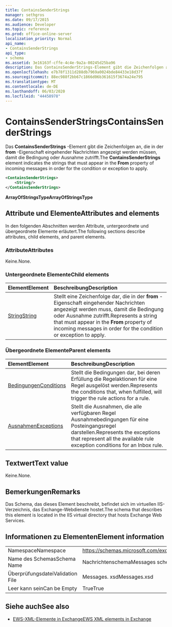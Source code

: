 ```yaml
---
title: ContainsSenderStrings
manager: sethgros
ms.date: 09/17/2015
ms.audience: Developer
ms.topic: reference
ms.prod: office-online-server
localization_priority: Normal
api_name:
- ContainsSenderStrings
api_type:
- schema
ms.assetid: 3e16163f-cffe-4c4e-9a2a-00245d25ba96
description: Das ContainsSenderStrings-Element gibt die Zeichenfolgen an, die in der From-Eigenschaft eingehender Nachrichten angezeigt werden müssen, damit die Bedingung oder Ausnahme zutrifft.
ms.openlocfilehash: e7b78f1311d288db7969a0024bde84433e18d37f
ms.sourcegitcommit: 88ec988f2bb67c1866d06b361615f3674a24e795
ms.translationtype: MT
ms.contentlocale: de-DE
ms.lasthandoff: 06/03/2020
ms.locfileid: "44458978"
---
```

# <a name="containssenderstrings"></a><span data-ttu-id="0d8a2-103">ContainsSenderStrings</span><span class="sxs-lookup"><span data-stu-id="0d8a2-103">ContainsSenderStrings</span></span>

<span data-ttu-id="0d8a2-104">Das **ContainsSenderStrings** -Element gibt die Zeichenfolgen an, die in der **from** -Eigenschaft eingehender Nachrichten angezeigt werden müssen, damit die Bedingung oder Ausnahme zutrifft.</span><span class="sxs-lookup"><span data-stu-id="0d8a2-104">The **ContainsSenderStrings** element indicates the strings that must appear in the **From** property of incoming messages in order for the condition or exception to apply.</span></span> 
  
```XML
<ContainsSenderStrings>
    <String/>
</ContainsSenderStrings>
```

 <span data-ttu-id="0d8a2-105">**ArrayOfStringsType**</span><span class="sxs-lookup"><span data-stu-id="0d8a2-105">**ArrayOfStringsType**</span></span>
## <a name="attributes-and-elements"></a><span data-ttu-id="0d8a2-106">Attribute und Elemente</span><span class="sxs-lookup"><span data-stu-id="0d8a2-106">Attributes and elements</span></span>

<span data-ttu-id="0d8a2-107">In den folgenden Abschnitten werden Attribute, untergeordnete und übergeordnete Elemente erläutert.</span><span class="sxs-lookup"><span data-stu-id="0d8a2-107">The following sections describe attributes, child elements, and parent elements.</span></span>
  
### <a name="attributes"></a><span data-ttu-id="0d8a2-108">Attribute</span><span class="sxs-lookup"><span data-stu-id="0d8a2-108">Attributes</span></span>

<span data-ttu-id="0d8a2-109">Keine.</span><span class="sxs-lookup"><span data-stu-id="0d8a2-109">None.</span></span>
  
### <a name="child-elements"></a><span data-ttu-id="0d8a2-110">Untergeordnete Elemente</span><span class="sxs-lookup"><span data-stu-id="0d8a2-110">Child elements</span></span>

|<span data-ttu-id="0d8a2-111">**Element**</span><span class="sxs-lookup"><span data-stu-id="0d8a2-111">**Element**</span></span>|<span data-ttu-id="0d8a2-112">**Beschreibung**</span><span class="sxs-lookup"><span data-stu-id="0d8a2-112">**Description**</span></span>|
|:-----|:-----|
|[<span data-ttu-id="0d8a2-113">String</span><span class="sxs-lookup"><span data-stu-id="0d8a2-113">String</span></span>](string.md) <br/> |<span data-ttu-id="0d8a2-114">Stellt eine Zeichenfolge dar, die in der **from** -Eigenschaft eingehender Nachrichten angezeigt werden muss, damit die Bedingung oder Ausnahme zutrifft.</span><span class="sxs-lookup"><span data-stu-id="0d8a2-114">Represents a string that must appear in the **From** property of incoming messages in order for the condition or exception to apply.</span></span>  <br/> |
   
### <a name="parent-elements"></a><span data-ttu-id="0d8a2-115">Übergeordnete Elemente</span><span class="sxs-lookup"><span data-stu-id="0d8a2-115">Parent elements</span></span>

|<span data-ttu-id="0d8a2-116">**Element**</span><span class="sxs-lookup"><span data-stu-id="0d8a2-116">**Element**</span></span>|<span data-ttu-id="0d8a2-117">**Beschreibung**</span><span class="sxs-lookup"><span data-stu-id="0d8a2-117">**Description**</span></span>|
|:-----|:-----|
|[<span data-ttu-id="0d8a2-118">Bedingungen</span><span class="sxs-lookup"><span data-stu-id="0d8a2-118">Conditions</span></span>](conditions.md) <br/> |<span data-ttu-id="0d8a2-119">Stellt die Bedingungen dar, bei deren Erfüllung die Regelaktionen für eine Regel ausgelöst werden.</span><span class="sxs-lookup"><span data-stu-id="0d8a2-119">Represents the conditions that, when fulfilled, will trigger the rule actions for a rule.</span></span>  <br/> |
|[<span data-ttu-id="0d8a2-120">Ausnahmen</span><span class="sxs-lookup"><span data-stu-id="0d8a2-120">Exceptions</span></span>](exceptions.md) <br/> |<span data-ttu-id="0d8a2-121">Stellt die Ausnahmen, die alle verfügbaren Regel Ausnahmebedingungen für eine Posteingangsregel darstellen.</span><span class="sxs-lookup"><span data-stu-id="0d8a2-121">Represents the exceptions that represent all the available rule exception conditions for an Inbox rule.</span></span>  <br/> |
   
## <a name="text-value"></a><span data-ttu-id="0d8a2-122">Textwert</span><span class="sxs-lookup"><span data-stu-id="0d8a2-122">Text value</span></span>

<span data-ttu-id="0d8a2-123">Keine.</span><span class="sxs-lookup"><span data-stu-id="0d8a2-123">None.</span></span>
  
## <a name="remarks"></a><span data-ttu-id="0d8a2-124">Bemerkungen</span><span class="sxs-lookup"><span data-stu-id="0d8a2-124">Remarks</span></span>

<span data-ttu-id="0d8a2-125">Das Schema, das dieses Element beschreibt, befindet sich im virtuellen IIS-Verzeichnis, das Exchange-Webdienste hostet.</span><span class="sxs-lookup"><span data-stu-id="0d8a2-125">The schema that describes this element is located in the IIS virtual directory that hosts Exchange Web Services.</span></span>
  
## <a name="element-information"></a><span data-ttu-id="0d8a2-126">Informationen zu Elementen</span><span class="sxs-lookup"><span data-stu-id="0d8a2-126">Element information</span></span>

|||
|:-----|:-----|
|<span data-ttu-id="0d8a2-127">Namespace</span><span class="sxs-lookup"><span data-stu-id="0d8a2-127">Namespace</span></span>  <br/> |https://schemas.microsoft.com/exchange/services/2006/messages  <br/> |
|<span data-ttu-id="0d8a2-128">Name des Schemas</span><span class="sxs-lookup"><span data-stu-id="0d8a2-128">Schema Name</span></span>  <br/> |<span data-ttu-id="0d8a2-129">Nachrichtenschema</span><span class="sxs-lookup"><span data-stu-id="0d8a2-129">Messages schema</span></span>  <br/> |
|<span data-ttu-id="0d8a2-130">Überprüfungsdatei</span><span class="sxs-lookup"><span data-stu-id="0d8a2-130">Validation File</span></span>  <br/> |<span data-ttu-id="0d8a2-131">Messages. xsd</span><span class="sxs-lookup"><span data-stu-id="0d8a2-131">Messages.xsd</span></span>  <br/> |
|<span data-ttu-id="0d8a2-132">Leer kann sein</span><span class="sxs-lookup"><span data-stu-id="0d8a2-132">Can be Empty</span></span>  <br/> |<span data-ttu-id="0d8a2-133">True</span><span class="sxs-lookup"><span data-stu-id="0d8a2-133">True</span></span>  <br/> |
   
## <a name="see-also"></a><span data-ttu-id="0d8a2-134">Siehe auch</span><span class="sxs-lookup"><span data-stu-id="0d8a2-134">See also</span></span>



- [<span data-ttu-id="0d8a2-135">EWS-XML-Elemente in Exchange</span><span class="sxs-lookup"><span data-stu-id="0d8a2-135">EWS XML elements in Exchange</span></span>](ews-xml-elements-in-exchange.md)

